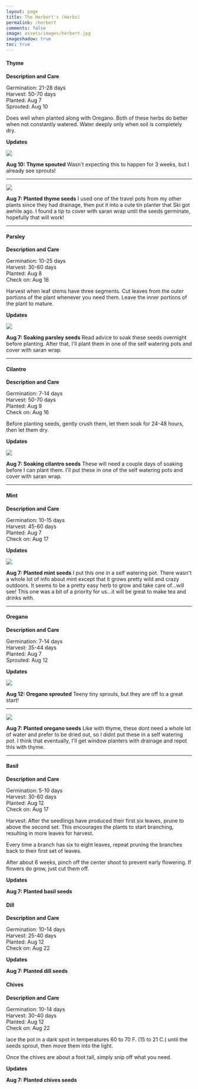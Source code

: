 ```yaml
---
layout: page
title: The Herbert's (Herbs)
permalink: /herbert
comments: false
image: assets/images/herbert.jpg
imageshadow: true
toc: true
---
```


#### Thyme

**Description and Care**

Germination: 21-28 days<br/>
Harvest: 50-70 days<br/>
Planted: Aug 7<br/>
Sprouted: Aug 10

Does well when planted along with Oregano. Both of these herbs do better when not constantly watered. Water deeply only when soil is completely dry.

**Updates**

<img class="figure-img" src="https://raw.githubusercontent.com/cndragn/garden/master/assets/images/thyme-aug10.jpg">

**Aug 10: Thyme spouted** Wasn't expecting this to happen for 3 weeks, but I already see sprouts!

<hr/>

<img class="figure-img" src="https://raw.githubusercontent.com/cndragn/garden/master/assets/images/thyme-oregano-aug7.jpg">

**Aug 7: Planted thyme seeds** I used one of the travel pots from my other plants since they had drainage, then put it into a cute tin planter that Ski got awhile ago. I found a tip to cover with saran wrap until the seeds germinate, hopefully that will work!

<hr/>

#### Parsley

**Description and Care**

Germination: 10-25 days<br/>
Harvest: 30-60 days<br/>
Planted: Aug 8<br/>
Check on: Aug 18

Harvest when leaf stems have three segments. Cut leaves from the outer portions of the plant whenever you need them. Leave the inner portions of the plant to mature.

**Updates**

<img class="figure-img" src="https://raw.githubusercontent.com/cndragn/garden/master/assets/images/parsley-aug7.jpg">

**Aug 7: Soaking parsley seeds** Read advice to soak these seeds overnight before planting. After that, I'll plant them in one of the self watering pots and cover with saran wrap.

<hr/>

#### Cilantro

**Description and Care**

Germination: 7-14 days<br/>
Harvest: 50-70 days<br/>
Planted: Aug 9<br/>
Check on: Aug 16<br/>

Before planting seeds, gently crush them, let them soak for 24-48 hours, then let them dry.

**Updates**

<img class="figure-img" src="https://raw.githubusercontent.com/cndragn/garden/master/assets/images/cilantro-aug7.jpg">

**Aug 7: Soaking cilantro seeds** These will need a couple days of soaking before I can plant them. I'll put these in one of the self watering pots and cover with saran wrap.

<hr/>

#### Mint

**Description and Care**

Germination: 10-15 days<br/>
Harvest: 45-60 days<br/>
Planted: Aug 7<br/>
Check on: Aug 17

**Updates**

<img class="figure-img" src="https://raw.githubusercontent.com/cndragn/garden/master/assets/images/mint-aug7.jpg">

**Aug 7: Planted mint seeds** I put this one in a self watering pot. There wasn't a whole lot of info about mint except that it grows pretty wild and crazy outdoors. It seems to be a pretty easy herb to grow and take care of...will see! This one was a bit of a priority for us...it will be great to make tea and drinks with.

<hr/>

#### Oregano

**Description and Care**

Germination: 7-14 days<br/>
Harvest: 35-44 days<br/>
Planted: Aug 7<br/>
Sprouted: Aug 12

**Updates**

<img class="figure-img" src="https://raw.githubusercontent.com/cndragn/garden/master/assets/images/oregano-aug12.jpg">

**Aug 12: Oregano sprouted** Teeny tiny sprouts, but they are off to a great start!

<hr/>

<img class="figure-img" src="https://raw.githubusercontent.com/cndragn/garden/master/assets/images/thyme-oregano-aug7.jpg">

**Aug 7: Planted oregano seeds** Like with thyme, these dont need a whole lot of water and prefer to be dried out, so I didnt put these in a self watering pot. I think that eventually, I'll get window planters with drainage and repot this with thyme.

<hr/>

#### Basil

**Description and Care**

Germination: 5-10 days<br/>
Harvest: 30-60 days<br/>
Planted: Aug 12<br/>
Check on: Aug 17

Harvest:
After the seedlings have produced their first six leaves, prune to above the second set. This encourages the plants to start branching, resulting in more leaves for harvest.

Every time a branch has six to eight leaves, repeat pruning the branches back to their first set of leaves.

After about 6 weeks, pinch off the center shoot to prevent early flowering. If flowers do grow, just cut them off.

**Updates**

**Aug 7: Planted basil seeds**

#### Dill

**Description and Care**

Germination: 10-14 days<br/>
Harvest: 25-40 days<br/>
Planted: Aug 12<br/>
Check on: Aug 22

**Updates**

**Aug 7: Planted dill seeds**

#### Chives

**Description and Care**

Germination: 10-14 days<br/>
Harvest: 30-40 days<br/>
Planted: Aug 12<br/>
Check on: Aug 22

lace the pot in a dark spot in temperatures 60 to 70 F. (15 to 21 C.) until the seeds sprout, then move them into the light.

Once the chives are about a foot tall, simply snip off what you need.

**Updates**

**Aug 7: Planted chives seeds**
